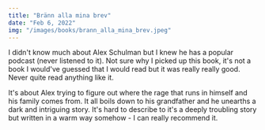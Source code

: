 ```yaml
---
title: "Bränn alla mina brev"
date: "Feb 6, 2022"
img: "/images/books/brann_alla_mina_brev.jpeg"
---
```


I didn't know much about Alex Schulman but I knew he has a popular podcast (never listened to it).
Not sure why I picked up this book, it's not a book I would've guessed that I 
would read but it was really really good. Never quite read anything like it.

It's about Alex trying to figure out where the rage that runs in himself and his
family comes from. It all boils down to his grandfather and he unearths a
dark and intriguing story. It's hard to describe to it's a deeply troubling story
but written in a warm way somehow - I can really recommend it.